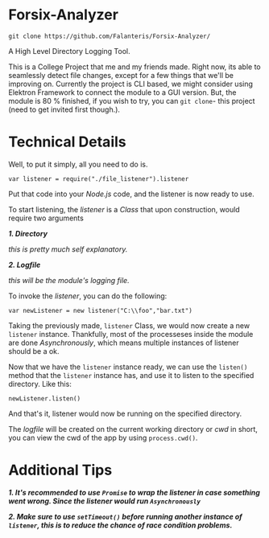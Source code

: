 # Forsix-Analyzer
`git clone https://github.com/Falanteris/Forsix-Analyzer/`

A High Level Directory Logging Tool.

This is a College Project that me and my friends made.
Right now, its able to seamlessly detect file changes, except for a few things that we'll be improving on. Currently the project is CLI based, we might consider using Elektron Framework to connect the module to a GUI version.
But, the module is 80 % finished, if you wish to try, you can `git clone`- this project (need to get invited first though.).

# Technical Details

Well, to put it simply, all you need to do is.

`var listener = require("./file_listener").listener`

Put that code into your *Node.js* code, and the listener is now ready to use.


To start listening, the *listener* is a *Class* that upon construction, would require two arguments

***1. Directory***

  *this is pretty much self explanatory.*
  
***2. Logfile***

  *this will be the module's logging file.*
  
To invoke the *listener*, you can do the following:

`var newListener = new listener("C:\\foo","bar.txt")`

Taking the previously made, `listener` Class, we would now create a new `listener` instance.
Thankfully, most of the processeses inside the module are done *Asynchronously*, which means multiple instances of listener should be a ok.

Now that we have the `listener` instance ready, we can use the `listen()` method that the `listener` instance has, and use it to listen to the specified directory. Like this:

`newListener.listen()`

And that's it, listener would now be running on the specified directory.

The *logfile* will be created on the current working directory or *cwd* in short, you can view the cwd of the app by using `process.cwd()`.

# Additional Tips
  ***1. It's recommended to use `Promise` to wrap the listener in case something went wrong. Since the listener would run `Asynchronously`***
  
  ***2. Make sure to use `setTimeout()` before running another instance of `listener`, this is to reduce the chance of race condition problems.***





